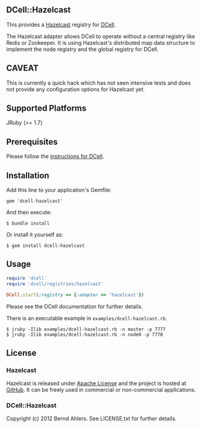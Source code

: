 DCell::Hazelcast
----------------

This provides a [Hazelcast](http://www.hazelcast.com/) registry for
[DCell](https://github.com/celluloid/dcell).

The Hazelcast adapter allows DCell to operate without a central registry like
Redis or Zookeeper. It is using Hazelcast's distributed map data structure to
implement the node registry and the global registry for DCell.

## CAVEAT

This is currently a quick hack which has not seen intensive tests and does not
provide any configuration options for Hazelcast yet.

## Supported Platforms

JRuby (>= 1.7)

## Prerequisites

Please follow the [instructions for DCell](https://github.com/celluloid/dcell).

## Installation

Add this line to your application's Gemfile:

    gem 'dcell-hazelcast'

And then execute:

    $ bundle install

Or install it yourself as:

    $ gem install dcell-hazelcast

## Usage

```ruby
require 'dcell'
require 'dcell/registries/hazelcast'

DCell.start(:registry => {:adapter => 'hazelcast'})
```

Please see the DCell documentation for further details.

There is an executable example in `examples/dcell-hazelcast.rb`.

    $ jruby -Ilib examples/dcell-hazelcast.rb -n master -p 7777
    $ jruby -Ilib examples/dcell-hazelcast.rb -n node0 -p 7778

## License

### Hazelcast

Hazelcast is released under [Apache License](http://www.apache.org/licenses/LICENSE-2.0)
and the project is hosted at [GitHub](https://github.com/hazelcast).
It can be freely used in commercial or non-commercial applications.

### DCell::Hazelcast

Copyright (c) 2012 Bernd Ahlers. See LICENSE.txt for further details.
